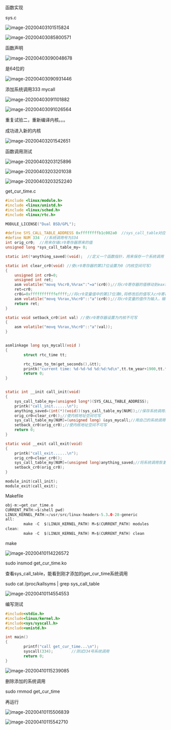 函数实现

sys.c

![image-20200403101515824](E:\github\Course_Related\操作系统实验\实验3\a.assets\image-20200403101515824.png)

![image-20200403085800571](E:\github\Course_Related\操作系统实验\实验3\a.assets\image-20200403085800571.png)





函数声明

![image-20200403090048678](E:\github\Course_Related\操作系统实验\实验3\a.assets\image-20200403090048678.png)

是64位的



![image-20200403090931446](E:\github\Course_Related\操作系统实验\实验3\a.assets\image-20200403090931446.png)



添加系统调用333 mycall

![image-20200403091101882](E:\github\Course_Related\操作系统实验\实验3\a.assets\image-20200403091101882.png)

![image-20200403091026564](E:\github\Course_Related\操作系统实验\实验3\a.assets\image-20200403091026564.png)



重复试验二，重新编译内核。。。

成功进入新的内核

![image-20200403201542651](E:\github\Course_Related\操作系统实验\实验3\a.assets\image-20200403201542651.png)



函数调用测试



![image-20200403203125896](E:\github\Course_Related\操作系统实验\实验3\a.assets\image-20200403203125896.png)

![image-20200403203201038](E:\github\Course_Related\操作系统实验\实验3\a.assets\image-20200403203201038.png)

![image-20200403203252240](E:\github\Course_Related\操作系统实验\实验3\a.assets\image-20200403203252240.png)







get_cur_time.c

```c
#include <linux/module.h>
#include <linux/unistd.h>
#include <linux/sched.h>
#include <linux/rtc.h>

MODULE_LICENSE("Dual BSD/GPL");

#define SYS_CALL_TABLE_ADDRESS 0xffffffffb1c002a0  //sys_call_table对应的地址
#define NUM 334  //系统调用号为334
int orig_cr0;  //用来存储cr0寄存器原来的值
unsigned long *sys_call_table_my= 0;

static int(*anything_saved)(void);  //定义一个函数指针，用来保存一个系统调用

static int clear_cr0(void) //使cr0寄存器的第17位设置为0（内核空间可写）
{
    unsigned int cr0=0;
    unsigned int ret;
    asm volatile("movq %%cr0,%%rax":"=a"(cr0));//将cr0寄存器的值移动到eax寄存器中，同时输出到cr0变量中
    ret=cr0;
    cr0&=0xfffffffffffeffff;//将cr0变量值中的第17位清0,将修改后的值写入cr0寄存器
    asm volatile("movq %%rax,%%cr0"::"a"(cr0));//将cr0变量的值作为输入，输入到寄存器eax中，同时移动到寄存器cr0中
    return ret;
}

static void setback_cr0(int val) //使cr0寄存器设置为内核不可写
{
    asm volatile("movq %%rax,%%cr0"::"a"(val));
}


asmlinkage long sys_mycall(void )
{
        struct rtc_time tt;

        rtc_time_to_tm(get_seconds(),&tt);
        printk("current time: %d-%d-%d %d:%d:%d\n",tt.tm_year+1900,tt.tm_mon+1,tt.tm_mday,tt.tm_hour+8,tt.tm_min,tt.tm_sec);
        return 0;
}


static int __init call_init(void)
{
    sys_call_table_my=(unsigned long*)(SYS_CALL_TABLE_ADDRESS);
    printk("call_init......\n");
    anything_saved=(int(*)(void))(sys_call_table_my[NUM]);//保存系统调用表中的NUM位置上的系统调用
    orig_cr0=clear_cr0();//使内核地址空间可写
    sys_call_table_my[NUM]=(unsigned long) &sys_mycall;//用自己的系统调用替换NUM位置上的系统调用
    setback_cr0(orig_cr0);//使内核地址空间不可写
    return 0;
}

static void __exit call_exit(void)
{
    printk("call_exit......\n");
    orig_cr0=clear_cr0();
    sys_call_table_my[NUM]=(unsigned long)anything_saved;//将系统调用恢复
    setback_cr0(orig_cr0);
}

module_init(call_init);
module_exit(call_exit);
```



Makefile

```c
obj-m:=get_cur_time.o
CURRENT_PATH:=$(shell pwd)
LINUX_KERNEL_PATH:=/usr/src/linux-headers-5.3.0-28-generic
all:
        make -C  $(LINUX_KERNEL_PATH) M=$(CURRENT_PATH) modules
clean:
        make -C  $(LINUX_KERNEL_PATH) M=$(CURRENT_PATH) clean

```



make 

![image-20200410114226572](E:\github\Course_Related\操作系统实验\实验3\a.assets\image-20200410114226572.png)



sudo insmod get_cur_time.ko 

查看sys_call_table，能看到刚才添加的get_cur_time系统调用

sudo cat /proc/kallsyms | grep sys_call_table

![image-20200410114554553](E:\github\Course_Related\操作系统实验\实验3\a.assets\image-20200410114554553.png)

编写测试

```c
#include<stdio.h>
#include<linux/kernel.h>
#include<sys/syscall.h>
#include<unistd.h>

int main()
{
        printf("call get_cur_time...\n");
        syscall(334);        //测试334号系统调用
        return 0;
}
```



![image-20200410115239085](E:\github\Course_Related\操作系统实验\实验3\a.assets\image-20200410115239085.png)

删除添加的系统调用

sudo rmmod get_cur_time

再运行

![image-20200410115506839](E:\github\Course_Related\操作系统实验\实验3\a.assets\image-20200410115506839.png)

![image-20200410115542710](E:\github\Course_Related\操作系统实验\实验3\a.assets\image-20200410115542710.png)

